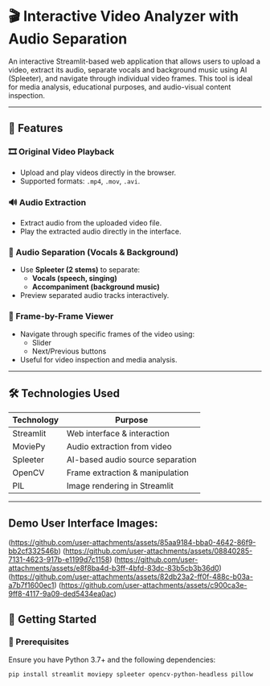 # 🎬 Interactive Video Analyzer with Audio Separation

An interactive Streamlit-based web application that allows users to upload a video, extract its audio, separate vocals and background music using AI (Spleeter), and navigate through individual video frames. This tool is ideal for media analysis, educational purposes, and audio-visual content inspection.

---

## 🧩 Features

### 🎞️ Original Video Playback
- Upload and play videos directly in the browser.
- Supported formats: `.mp4`, `.mov`, `.avi`.

### 🔊 Audio Extraction
- Extract audio from the uploaded video file.
- Play the extracted audio directly in the interface.

### 🎤 Audio Separation (Vocals & Background)
- Use **Spleeter (2 stems)** to separate:
  - **Vocals (speech, singing)**
  - **Accompaniment (background music)**
- Preview separated audio tracks interactively.

### 📸 Frame-by-Frame Viewer
- Navigate through specific frames of the video using:
  - Slider
  - Next/Previous buttons
- Useful for video inspection and media analysis.

---

## 🛠️ Technologies Used

| Technology | Purpose                         |
|------------|---------------------------------|
| Streamlit  | Web interface & interaction     |
| MoviePy    | Audio extraction from video     |
| Spleeter   | AI-based audio source separation|
| OpenCV     | Frame extraction & manipulation |
| PIL        | Image rendering in Streamlit    |

---

## Demo User Interface Images:
(https://github.com/user-attachments/assets/85aa9184-bba0-4642-86f9-bb2cf332546b)
(https://github.com/user-attachments/assets/08840285-7131-4623-917b-e1199d7c1158)
(https://github.com/user-attachments/assets/e8f8ba4d-b3ff-4bfd-83dc-83b5cb3b36d0)
(https://github.com/user-attachments/assets/82db23a2-ff0f-488c-b03a-a7b7f1600ec1)
(https://github.com/user-attachments/assets/c900ca3e-9ff8-4117-9a09-ded5434ea0ac)

## 🚀 Getting Started

### 🔧 Prerequisites

Ensure you have Python 3.7+ and the following dependencies:

```bash
pip install streamlit moviepy spleeter opencv-python-headless pillow
